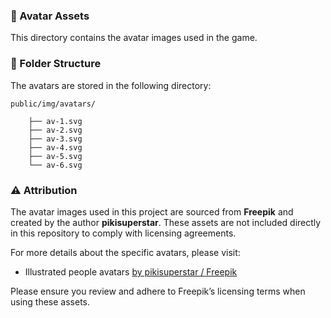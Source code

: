 ### 🎨 Avatar Assets
This directory contains the avatar images used in the game.

### 📂 Folder Structure
The avatars are stored in the following directory:

```
public/img/avatars/ 

    ├── av-1.svg
    ├── av-2.svg
    ├── av-3.svg
    ├── av-4.svg
    ├── av-5.svg
    └── av-6.svg
```

### ⚠️ Attribution

The avatar images used in this project are sourced from **Freepik** and created by the author **pikisuperstar**. These assets are not included directly in this repository to comply with licensing agreements.

For more details about the specific avatars, please visit:

- Illustrated people avatars [by pikisuperstar / Freepik](https://www.freepik.com/free-vector/set-illustrated-people-avatars_7739446.htm#fromView=author&page=1&position=39&uuid=d273dcb8-5b8d-43e5-9740-fc11ad6b9ae9&query=avatars)

Please ensure you review and adhere to Freepik’s licensing terms when using these assets.